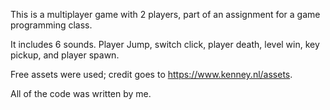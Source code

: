 This is a multiplayer game with 2 players, part of an assignment for a game programming class.

It includes 6 sounds. Player Jump, switch click, player death, level win, key pickup, and player spawn. 

Free assets were used; credit goes to https://www.kenney.nl/assets. 

All of the code was written by me.

